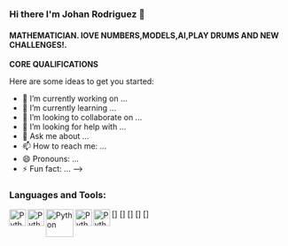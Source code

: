 ### Hi there I'm Johan Rodriguez 👋

#### __MATHEMATICIAN. lOVE NUMBERS,MODELS,AI,PLAY DRUMS AND NEW CHALLENGES!.__



__CORE QUALIFICATIONS__




Here are some ideas to get you started:

- 🔭 I’m currently working on ...
- 🌱 I’m currently learning ...
- 👯 I’m looking to collaborate on ...
- 🤔 I’m looking for help with ...
- 💬 Ask me about ...
- 📫 How to reach me: ...
- 😄 Pronouns: ...
- ⚡ Fun fact: ...
-->

### Languages and Tools:
[<img align ="left" alt ="Python" width="30px" src= "https://encrypted-tbn0.gstatic.com/images?q=tbn:ANd9GcQ7HfvS-uML3qz5yF76LyQBGW9TQpOaB_du5uBhSms0vFtA6g0OhMBe3V0TLPq1NIzaXNI&usqp=CAU"/>]
[<img align ="left" alt ="Python" width="30px" src= "https://docs.microsoft.com/es-es/azure/architecture/data-guide/images/logo_r.svg"/>]
[<img align ="left" alt ="Python" width="50px" src= "https://www.tensorflow.org/resources/images/tf-logo-card-16x9.png?hl=es-419"/>]
[<img align ="left" alt ="Python" width="30px" src= "https://returngis.net/wp-content/uploads/2021/01/GitHub.png"/>]
[<img align ="left" alt ="Python" width="30px" src= "https://w7.pngwing.com/pngs/981/872/png-transparent-computer-terminal-computer-icons-linux-console-terminal-emulator-linux-logo-desktop-wallpaper-linux-thumbnail.png"/>]
